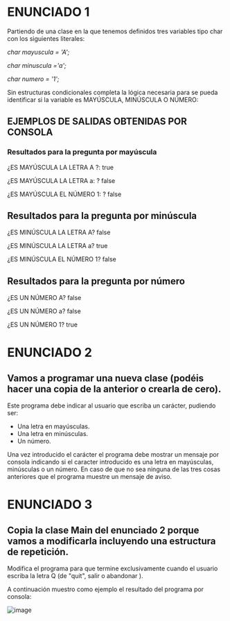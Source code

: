 # ENUNCIADO 1

Partiendo de una clase en la que tenemos definidos tres variables tipo char con los  siguientes literales: 

*char mayuscula = 'A';*

*char minuscula ='a';*

*char numero = '1';*

Sin estructuras condicionales completa la lógica necesaria para se pueda identificar si la variable es MAYÚSCULA, MINÚSCULA O NÚMERO: 

## EJEMPLOS DE SALIDAS OBTENIDAS POR CONSOLA

### Resultados para la pregunta por mayúscula

¿ES MAYÚSCULA LA LETRA A  ?: true

¿ES MAYÚSCULA LA LETRA   a: ?  false

¿ES MAYÚSCULA EL NÚMERO 1: ?  false


## Resultados para la pregunta por minúscula

¿ES MINÚSCULA LA LETRA  A?  false

¿ES MINÚSCULA LA LETRA a?   true

¿ES MINÚSCULA EL NÚMERO 1?  false


## Resultados para la pregunta por número

¿ES UN NÚMERO A?   false 

¿ES UN NÚMERO a?   false 

¿ES UN NÚMERO 1?    true



# ENUNCIADO 2

## Vamos a programar una nueva clase (podéis hacer una copia de la anterior o crearla de cero).

Este programa debe indicar al usuario que escriba un carácter, pudiendo ser:

- Una letra en mayúsculas.
- Una letra en minúsculas.
- Un número.

Una vez introducido el carácter el programa debe mostrar un mensaje por consola indicando si el caracter introducido es una letra en mayúsculas, minúsculas o un número. En caso de que no sea ninguna de las tres cosas anteriores que el programa muestre un mensaje de aviso.

# ENUNCIADO 3

## Copia la clase Main del enunciado 2 porque vamos a modificarla incluyendo una estructura de repetición.

Modifica el programa para que termine exclusivamente cuando el usuario escriba la letra Q (de "quit", salir o abandonar ).

A continuación muestro como ejemplo el resultado del programa por consola:

![image](https://user-images.githubusercontent.com/91023374/191754512-5276e934-309f-4ccf-bdee-e4aab31c4b7b.png)

